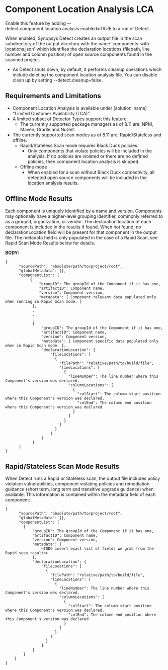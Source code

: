 # Component Location Analysis LCA

Enable this feature by adding --detect.component.location.analysis.enabled=TRUE to a run of Detect.

When enabled, Synopsys Detect creates an output file in the scan subdirectory of the output directory with the name 'components-with-locations.json' which identifies the declaration locations (filepath, line number and column position) of open source components found in the scanned project.

* As Detect shuts down, by default, it performs cleanup operations which include deleting the component location analysis file. You can disable clean up by setting --detect.cleanup=false.

## Requirements and Limitations

* Component Location Analysis is available under [solution_name] “Limited Customer Availability (LCA)”.
* A limited subset of Detector Types support this feature.
    * The currently supported package managers as of 8.11 are: NPM, Maven, Gradle and NuGet.
* The currently supported scan modes as of 8.11 are: Rapid/Stateless and offline.
    * Rapid/Stateless Scan mode requires Black Duck policies.
        * Only components that violate policies will be included in the analysis. If no policies are violated or there are no defined policies, then component location analysis is skipped.
    * Offline mode
      * When enabled for a scan without Black Duck connectivity, all detected open source components will be included in the location analysis results.

## Offline Mode Results

Each component is uniquely identified by a name and version. Components may optionally have a higher-level grouping identifier, commonly referred to as a groupId, organization, or vendor. The declaration location of each component is included in the results if found. When not found, no declarationLocation field will be present for that component in the output file. The metadata field is only populated in the case of a Rapid Scan, see Rapid Scan Mode Results below for details.


**BODY:**
```
{
      "sourcePath": "absolute/path/to/project/root",
      "globalMetadata": {},
      "componentList": [
           { 
               "groupID": The groupId of the Component if it has one,
               "artifactID": Component name,
               "version": Component version,
               "metadata": { Component relevant data populated only when running in Rapid Scan mode. }
            },
            .  
            .  
            .                   
            {
                "groupID": The groupId of the Component if it has one,
                "artifactID": Component name,
                "version": Component version,
                "metadata": { Component specific data populated only when in Rapid Scan mode. },
                "declarationLocation": {
                    "fileLocations": [
                      {
                        "filePath": "relative/path/to/build/file",
                        "lineLocations": [
                          {
                            "lineNumber": The line number where this Component's version was declared,
                            "columnLocations": [
                              {
                                "colStart": The column start position where this Component's version was declared,
                                "colEnd": The column end position where this Component's version was declared
                              }
                            ]
                          }
                        ]
                      }
                    ]
                }
            }
      ]
}
```

## Rapid/Stateless Scan Mode Results

When Detect runs a Rapid or Stateless scan, the output file includes policy violation vulnerabilities, component violating policies and remediation guidance (short term, long term and transitive upgrade guidance) when available. This information is contained within the metadata field of each component:
```
{
      "sourcePath": "absolute/path/to/project/root",
      "globalMetadata": {},
      "componentList": [
        {
            "groupID": The groupId of the Component if it has one,
            "artifactID": Component name,
            "version": Component version,
            "metadata": {
                <TODO insert exact list of fields we grab from the Rapid scan results>
            },
            "declarationLocation": {
                "fileLocations": [
                  {
                    "filePath": "relative/path/to/build/file",
                    "lineLocations": [
                      {
                        "lineNumber": The line number where this Component's version was declared,
                        "columnLocations": [
                          {
                            "colStart": The column start position where this Component's version was declared,
                            "colEnd": The column end position where this Component's version was declared
                          }
                        ]
                      }
                    ]
                  }
                ]
            }
        }
    ]
}
```
